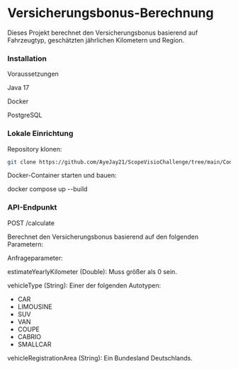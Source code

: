 # Versicherungsbonus-Berechnung

Dieses Projekt berechnet den Versicherungsbonus basierend auf Fahrzeugtyp, geschätzten jährlichen Kilometern und Region.

### Installation

Voraussetzungen

Java 17

Docker

PostgreSQL

### Lokale Einrichtung

 Repository klonen:

```bash
git clone https://github.com/AyeJay21/ScopeVisioChallenge/tree/main/CodingChallenge
```
Docker-Container starten und bauen:

docker compose up --build

### API-Endpunkt

POST /calculate

Berechnet den Versicherungsbonus basierend auf den folgenden Parametern:

Anfrageparameter:

estimateYearlyKilometer (Double): Muss größer als 0 sein.

vehicleType (String): Einer der folgenden Autotypen:
- CAR
- LIMOUSINE
- SUV
- VAN
- COUPE
- CABRIO
- SMALLCAR

vehicleRegistrationArea (String): Ein Bundesland Deutschlands.

